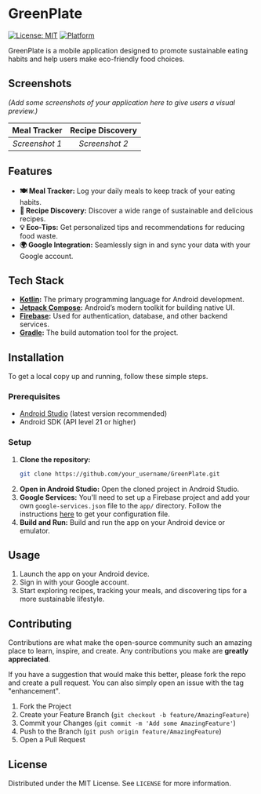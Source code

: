 # GreenPlate

[![License: MIT](https://img.shields.io/badge/License-MIT-yellow.svg)](https://opensource.org/licenses/MIT)
[![Platform](https://img.shields.io/badge/platform-Android-brightgreen.svg)](https://www.android.com)

GreenPlate is a mobile application designed to promote sustainable eating habits and help users make eco-friendly food choices.

## Screenshots

*(Add some screenshots of your application here to give users a visual preview.)*

| Meal Tracker | Recipe Discovery |
| :---: | :---: |
| *Screenshot 1* | *Screenshot 2* |

## Features

*   **🍽️ Meal Tracker:** Log your daily meals to keep track of your eating habits.
*   **🥗 Recipe Discovery:** Discover a wide range of sustainable and delicious recipes.
*   **💡 Eco-Tips:** Get personalized tips and recommendations for reducing food waste.
*   **🌍 Google Integration:** Seamlessly sign in and sync your data with your Google account.

## Tech Stack

*   **[Kotlin](https://kotlinlang.org/):** The primary programming language for Android development.
*   **[Jetpack Compose](https://developer.android.com/jetpack/compose):** Android’s modern toolkit for building native UI.
*   **[Firebase](https://firebase.google.com/):** Used for authentication, database, and other backend services.
*   **[Gradle](https://gradle.org/):** The build automation tool for the project.

## Installation

To get a local copy up and running, follow these simple steps.

### Prerequisites

*   [Android Studio](https://developer.android.com/studio) (latest version recommended)
*   Android SDK (API level 21 or higher)

### Setup

1.  **Clone the repository:**
    ```sh
    git clone https://github.com/your_username/GreenPlate.git
    ```
2.  **Open in Android Studio:**
    Open the cloned project in Android Studio.
3.  **Google Services:**
    You'll need to set up a Firebase project and add your own `google-services.json` file to the `app/` directory. Follow the instructions [here](https://support.google.com/firebase/answer/7015592) to get your configuration file.
4.  **Build and Run:**
    Build and run the app on your Android device or emulator.

## Usage

1.  Launch the app on your Android device.
2.  Sign in with your Google account.
3.  Start exploring recipes, tracking your meals, and discovering tips for a more sustainable lifestyle.

## Contributing

Contributions are what make the open-source community such an amazing place to learn, inspire, and create. Any contributions you make are **greatly appreciated**.

If you have a suggestion that would make this better, please fork the repo and create a pull request. You can also simply open an issue with the tag "enhancement".

1.  Fork the Project
2.  Create your Feature Branch (`git checkout -b feature/AmazingFeature`)
3.  Commit your Changes (`git commit -m 'Add some AmazingFeature'`)
4.  Push to the Branch (`git push origin feature/AmazingFeature`)
5.  Open a Pull Request

## License

Distributed under the MIT License. See `LICENSE` for more information.